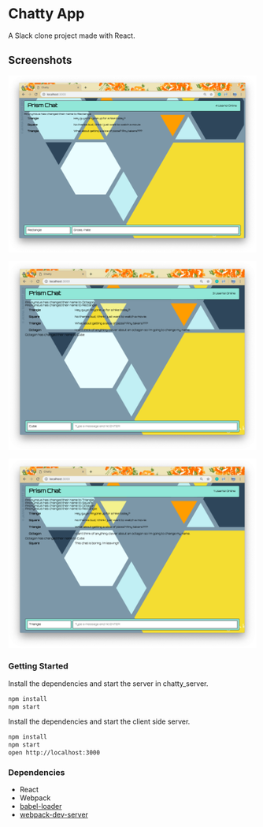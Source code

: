 Chatty App
=====================

A Slack clone project made with React.

## Screenshots

!["Screenshot of a chat in session"](https://github.com/connka/Chatty-App/blob/master/docs/chatfunction.png)

!["Screenshot of a username change"](https://github.com/connka/Chatty-App/blob/master/docs/namechange.png)

!["Screenshot of past usercount change"](https://github.com/connka/Chatty-App/blob/master/docs/usercount.png)

### Getting Started

Install the dependencies and start the server in chatty_server. 
```
npm install
npm start
```

Install the dependencies and start the client side server. 
```
npm install
npm start
open http://localhost:3000
```

### Dependencies

* React
* Webpack
* [babel-loader](https://github.com/babel/babel-loader)
* [webpack-dev-server](https://github.com/webpack/webpack-dev-server)
